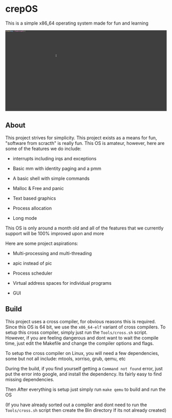 # crepOS

This is a simple x86_64 operating system made for fun and learning

![Basic demo](Demo/osdemo8.gif)

## About

  This project strives for simplicity. This project exists as a means for fun, "software from scracth" is really fun. This OS is amateur, however, here are some of the features we do include:

  - interrupts including irqs and exceptions

  - Basic mm with identity paging and a pmm

  - A basic shell with simple commands

  - Malloc & Free and panic

  - Text based graphics

  - Process allocation

  - Long mode

  This OS is only around a month old and all of the features that we currently support will be 100% improved upon and more

  Here are some project aspirations:

  - Multi-processing and multi-threading

  - apic instead of pic

  - Process scheduler

  - Virtual address spaces for individual programs

  - GUI

## Build

  This project uses a cross compiler, for obvious reasons this is required. Since this OS is 64 bit, we use the `x86_64-elf`
  variant of cross compilers. To setup this cross compiler, simply just run the `Tools/cross.sh` script. However, if you
  are feeling dangerous and dont want to wait the compile time, just edit the Makefile and change the compiler options
  and flags.

  To setup the cross compiler on Linux, you will need a few dependencies, some but not all include: mtools, xorriso, grub,
  qemu, etc

  During the build, if you find yourself getting a `Command not found` error, just put the error into google, and install
  the dependency. Its fairly easy to find missing dependencies.

  Then After everything is setup just simply run `make qemu` to build and run the OS

 (If you have already sorted out a compiler and dont need to run the `Tools/cross.sh` script then create the Bin directory
 If its not already created)
